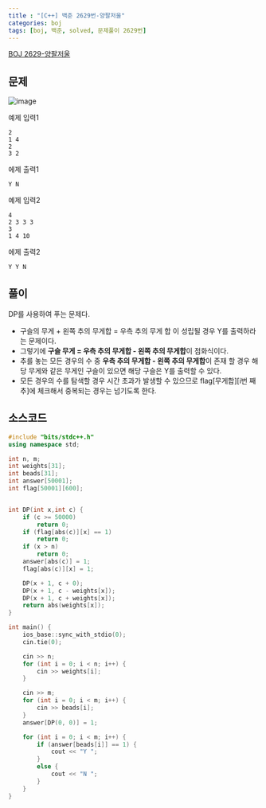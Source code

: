 ```yaml
---
title : "[C++] 백준 2629번-양팔저울"
categories: boj
tags: [boj, 백준, solved, 문제풀이 2629번]
---
```


[BOJ 2629-양팔저울](https://www.acmicpc.net/problem/2629)

## 문제
![image](https://github.com/mohitto55/mohitto55.github.io/assets/154340583/b8f27588-2419-4e33-b6a8-55f07c43faea)


<div class="code-block1">
예제 입력1
<div class="language-cpp highlighter-rouge">
<div class="highlight">
<pre class="highlight"><code>2
1 4
2
3 2</code></pre></div></div></div>

<div class="code-block2">
에제 출력1
<div class="language-cpp highlighter-rouge"><div class="highlight"><pre class="highlight">
<code>Y N</code></pre></div></div></div>

<div class="code-block1">
예제 입력2
<div class="language-cpp highlighter-rouge">
<div class="highlight">
<pre class="highlight"><code>4
2 3 3 3
3
1 4 10</code></pre></div></div></div>

<div class="code-block2">
에제 출력2
<div class="language-cpp highlighter-rouge"><div class="highlight"><pre class="highlight">
<code>Y Y N</code></pre></div></div></div>

## 풀이
DP를 사용하여 푸는 문제다.
- 구슬의 무게 + 왼쪽 추의 무게합 = 우측 추의 무게 합 이 성립될 경우 Y를 출력하라는 문제이다.
- 그렇기에 **구슬 무게 = 우측 추의 무게합 - 왼쪽 추의 무게합**이 점화식이다.
- 추를 놓는 모든 경우의 수 중 **우측 추의 무게합 - 왼쪽 추의 무게합**이 존재 할 경우 해당 무게와 같은 무게인 구슬이 있으면 해당 구슬은 Y를 출력할 수 있다.
- 모든 경우의 수를 탐색할 경우 시간 초과가 발생할 수 있으므로 flag[무게합][i번 째 추]에 체크해서 중복되는 경우는 넘기도록 한다.

## 소스코드
```cpp
#include "bits/stdc++.h"
using namespace std;

int n, m;
int weights[31];
int beads[31];
int answer[50001];
int flag[50001][600];


int DP(int x,int c) {
	if (c >= 50000)
		return 0;
	if (flag[abs(c)][x] == 1)
		return 0;
	if (x > n)
		return 0;
	answer[abs(c)] = 1;
	flag[abs(c)][x] = 1;

	DP(x + 1, c + 0);
	DP(x + 1, c - weights[x]);
	DP(x + 1, c + weights[x]);
	return abs(weights[x]);
}

int main() {
	ios_base::sync_with_stdio(0);
	cin.tie(0);

	cin >> n;
	for (int i = 0; i < n; i++) {
		cin >> weights[i];
	}

	cin >> m;
	for (int i = 0; i < m; i++) {
		cin >> beads[i];
	}
	answer[DP(0, 0)] = 1;

	for (int i = 0; i < m; i++) {
		if (answer[beads[i]] == 1) {
			cout << "Y ";
		}
		else {
			cout << "N ";
		}
	}
}
```
